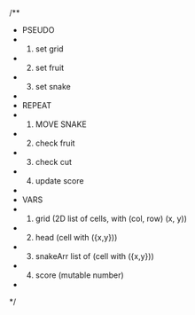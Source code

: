 /**
 * PSEUDO
 * 1. set grid
 * 2. set fruit
 * 3. set snake
 * 
 *    REPEAT
 *    1. MOVE SNAKE
 *    2. check fruit
 *    3. check cut
 *    4. update score
 * 
 * VARS
 * 1. grid (2D list of cells, with (col, row) (x, y))
 * 2. head (cell with ({x,y}))
 * 3. snakeArr list of (cell with ({x,y}))
 * 4. score (mutable number)
 * 
 */